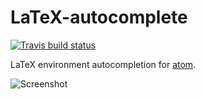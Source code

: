 # LaTeX-autocomplete

[![Travis build status](https://travis-ci.org/Evpok/latex-autocomplete.svg?branch=master)](https://travis-ci.org/Evpok/latex-autocomplete)

LaTeX environment autocompletion for [atom](http://atom.io).

![Screenshot](https://cdn.rawgit.com/Evpok/latex-autocomplete/master/doc/shot.gif)
